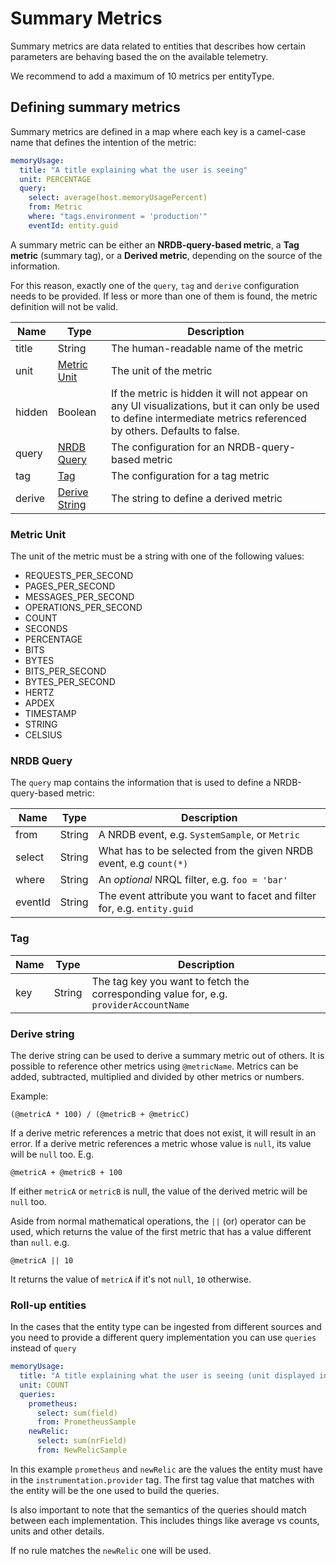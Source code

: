 # Summary Metrics

Summary metrics are data related to entities that describes how certain parameters are behaving based the on the available telemetry. 

We recommend to add a maximum of 10 metrics per entityType.

## Defining summary metrics

Summary metrics are defined in a map where each key is a camel-case name that defines the intention of the metric: 

```yaml
memoryUsage:
  title: "A title explaining what the user is seeing"
  unit: PERCENTAGE
  query:
    select: average(host.memoryUsagePercent)
    from: Metric
    where: "tags.environment = 'production'"
    eventId: entity.guid
```
 
A summary metric can be either an **NRDB-query-based metric**, a **Tag metric** (summary tag), or a **Derived metric**, depending on the source of the information. 

For this reason, exactly one of the `query`, `tag` and `derive` configuration needs to be
provided. If less or more than one of them is found, the metric definition will not be valid.

| **Name** | **Type**                      | **Description**                                            |
| -------- | ----------------------------- | ---------------------------------------------------------- |
| title    | String                        | The human-readable name of the metric                      |
| unit     | [Metric Unit](#metric-unit)    | The unit of the metric                                     |
| hidden     | Boolean   | If the metric is hidden it will not appear on any UI visualizations, but it can only be used to define intermediate metrics referenced by others. Defaults to false.  |
| query    | [NRDB Query](#nrdb-query)     | The configuration for an NRDB-query-based metric                 |
| tag      | [Tag](#tag)                    | The configuration for a tag metric        |
| derive   | [Derive String](#derive-string) | The string to define a derived metric                      |


### Metric Unit

The unit of the metric must be a string with one of the following values:

- REQUESTS_PER_SECOND
- PAGES_PER_SECOND
- MESSAGES_PER_SECOND
- OPERATIONS_PER_SECOND
- COUNT
- SECONDS
- PERCENTAGE
- BITS
- BYTES
- BITS_PER_SECOND
- BYTES_PER_SECOND
- HERTZ
- APDEX
- TIMESTAMP
- STRING
- CELSIUS


### NRDB Query

The `query` map contains the information that is used to define a NRDB-query-based metric:

| **Name**      | **Type**                       | **Description**                                                                                  |
| ------------- |------------------------------- | ------------------------------------------------------------------------------------------------ |
| from          | String                         | A NRDB event, e.g. `SystemSample`, or `Metric`                                                  |
| select        | String                         | What has to be selected from the given NRDB event, e.g `count(*)`                                |
| where         | String                         | An *optional* NRQL filter, e.g. `foo = 'bar'`                                                    |
| eventId       | String                         | The event attribute you want to facet and filter for, e.g. `entity.guid`                           |

### Tag

| **Name** | **Type** | **Description**                                                                       |
| -------- | -------- | ------------------------------------------------------------------------------------- |
| key      | String   | The tag key you want to fetch the corresponding value for, e.g. `providerAccountName` |

### Derive string 

The derive string can be used to derive a summary metric out of others.
It is possible to reference other metrics using `@metricName`. Metrics can be added, subtracted, multiplied and divided by other metrics or numbers.

Example: 

    (@metricA * 100) / (@metricB + @metricC)

If a derive metric references a metric that does not exist, it will result in an error.
If a derive metric references a metric whose value is `null`, its value will be `null` too. E.g. 

    @metricA + @metricB + 100

If either `metricA` or `metricB` is null, the value of the derived metric will be `null` too.

Aside from normal mathematical operations, the `||` (or) operator can be used, which
returns the value of the first metric that has a value different than `null`. e.g. 

    @metricA || 10

It returns the value of `metricA` if it's not `null`, `10` otherwise.


### Roll-up entities

In the cases that the entity type can be ingested from different sources and you need to provide a different query implementation you can use `queries` instead of `query`

```yaml
memoryUsage:
  title: "A title explaining what the user is seeing (unit displayed in the dashboard)"
  unit: COUNT
  queries:
    prometheus:
      select: sum(field)
      from: PrometheusSample
    newRelic:
      select: sum(nrField)
      from: NewRelicSample
```

In this example `prometheus` and `newRelic` are the values the entity must have in the `instrumentation.provider` tag.
The first tag value that matches with the entity will be the one used to build the queries.

Is also important to note that the semantics of the queries should match between each implementation. This includes things like average vs counts, units and other details.

If no rule matches the `newRelic` one will be used.
